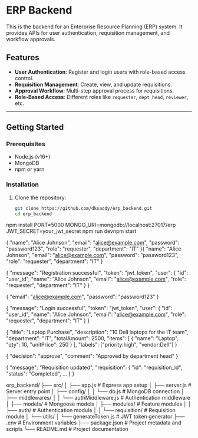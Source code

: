 # ERP Backend

This is the backend for an Enterprise Resource Planning (ERP) system. It provides APIs for user authentication, requisition management, and workflow approvals.

## Features

- **User Authentication**: Register and login users with role-based access control.
- **Requisition Management**: Create, view, and update requisitions.
- **Approval Workflow**: Multi-step approval process for requisitions.
- **Role-Based Access**: Different roles like `requester`, `dept_head`, `reviewer`, etc.

---

## Getting Started

### Prerequisites

- Node.js (v16+)
- MongoDB
- npm or yarn

### Installation

1. Clone the repository:
   ```bash
   git clone https://github.com/dksaddy/erp_backend.git
   cd erp_backend

npm install
PORT=5000
MONGO_URI=mongodb://localhost:27017/erp
JWT_SECRET=your_jwt_secret
npm run devnpm start

{
  "name": "Alice Johnson",
  "email": "alice@example.com",
  "password": "password123",
  "role": "requester",
  "department": "IT"
}{
  "name": "Alice Johnson",
  "email": "alice@example.com",
  "password": "password123",
  "role": "requester",
  "department": "IT"
}

{
  "message": "Registration successful",
  "token": "jwt_token",
  "user": {
    "id": "user_id",
    "name": "Alice Johnson",
    "email": "alice@example.com",
    "role": "requester",
    "department": "IT"
  }
}

{
  "email": "alice@example.com",
  "password": "password123"
}

{
  "message": "Login successful",
  "token": "jwt_token",
  "user": {
    "id": "user_id",
    "name": "Alice Johnson",
    "email": "alice@example.com",
    "role": "requester",
    "department": "IT"
  }
}

{
  "title": "Laptop Purchase",
  "description": "10 Dell laptops for the IT team",
  "department": "IT",
  "totalAmount": 2500,
  "items": [
    {
      "name": "Laptop",
      "qty": 10,
      "unitPrice": 250
    }
  ],
  "labels": ["priority:high", "vendor:Dell"]
}

{
  "decision": "approve",
  "comment": "Approved by department head"
}


{
  "message": "Requisition updated",
  "requisition": {
    "id": "requisition_id",
    "status": "Completed",
    ...
  }
}


erp_backend/
├── src/
│   ├── app.js               # Express app setup
│   ├── server.js            # Server entry point
│   ├── config/
│   │   └── db.js            # MongoDB connection
│   ├── middlewares/
│   │   └── authMiddleware.js # Authentication middleware
│   ├── models/              # Mongoose models
│   ├── modules/             # Feature modules
│   │   ├── auth/            # Authentication module
│   │   └── requisition/     # Requisition module
│   └── utils/
│       └── generateToken.js # JWT token generator
├── .env                     # Environment variables
├── package.json             # Project metadata and scripts
└── README.md                # Project documentation


